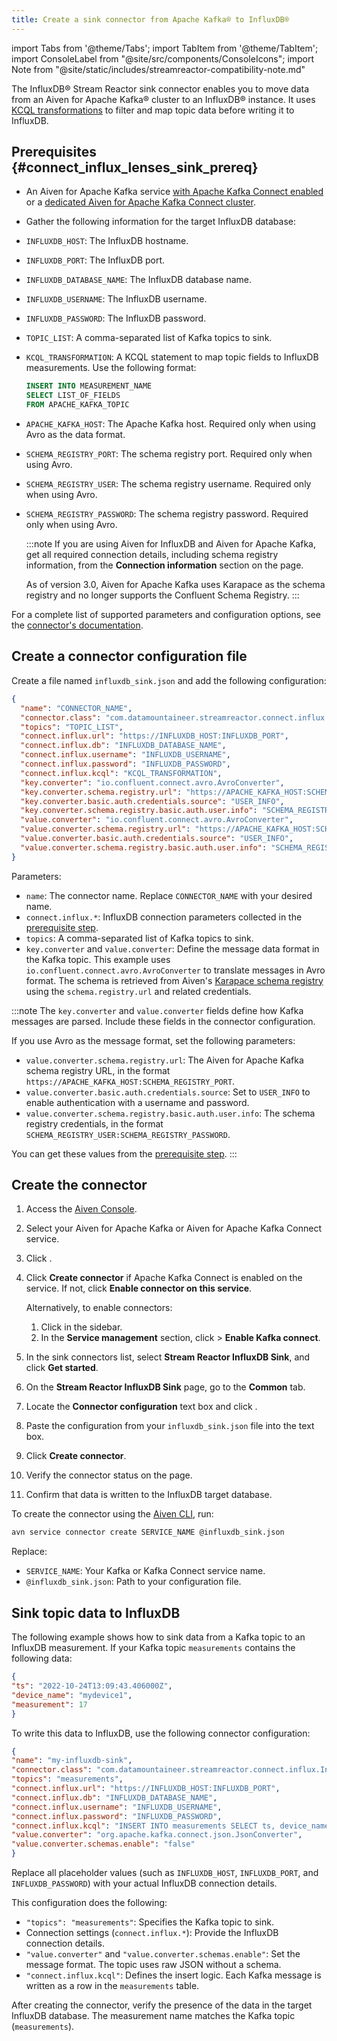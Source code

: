 ```yaml
---
title: Create a sink connector from Apache Kafka® to InfluxDB®
---
```


import Tabs from '@theme/Tabs';
import TabItem from '@theme/TabItem';
import ConsoleLabel from "@site/src/components/ConsoleIcons";
import Note from "@site/static/includes/streamreactor-compatibility-note.md"

The InfluxDB® Stream Reactor sink connector enables you to move data from an Aiven for Apache Kafka® cluster to an InfluxDB® instance.
It uses [KCQL transformations](https://docs.lenses.io/connectors/sink/influx) to
filter and map topic data before writing it to InfluxDB.

<Note/>

## Prerequisites {#connect_influx_lenses_sink_prereq}

- An Aiven for Apache Kafka service
[with Apache Kafka Connect enabled](enable-connect) or a
[dedicated Aiven for Apache Kafka Connect cluster](/docs/products/kafka/kafka-connect/get-started#apache_kafka_connect_dedicated_cluster).

- Gather the following information for the target InfluxDB database:

- `INFLUXDB_HOST`: The InfluxDB hostname.
- `INFLUXDB_PORT`: The InfluxDB port.
- `INFLUXDB_DATABASE_NAME`: The InfluxDB database name.
- `INFLUXDB_USERNAME`: The InfluxDB username.
- `INFLUXDB_PASSWORD`: The InfluxDB password.
- `TOPIC_LIST`: A comma-separated list of Kafka topics to sink.
- `KCQL_TRANSFORMATION`: A KCQL statement to map topic fields to InfluxDB measurements.
  Use the following format:

  ```sql
  INSERT INTO MEASUREMENT_NAME
  SELECT LIST_OF_FIELDS
  FROM APACHE_KAFKA_TOPIC
  ```

- `APACHE_KAFKA_HOST`: The Apache Kafka host. Required only when using Avro as the
  data format.
- `SCHEMA_REGISTRY_PORT`: The schema registry port. Required only when using Avro.
- `SCHEMA_REGISTRY_USER`: The schema registry username. Required only when using Avro.
- `SCHEMA_REGISTRY_PASSWORD`: The schema registry password. Required only when using Avro.

  :::note
  If you are using Aiven for InfluxDB and Aiven for Apache Kafka, get all required
  connection details, including schema registry information, from the
  **Connection information** section on the <ConsoleLabel name="overview"/> page.

  As of version 3.0, Aiven for Apache Kafka uses Karapace as the schema registry and
  no longer supports the Confluent Schema Registry.
  :::

For a complete list of supported parameters and configuration options, see the
[connector's documentation](https://docs.lenses.io/latest/connectors/kafka-connectors/sinks/influxdb).

## Create a connector configuration file

Create a file named `influxdb_sink.json` and add the following configuration:

```json
{
  "name": "CONNECTOR_NAME",
  "connector.class": "com.datamountaineer.streamreactor.connect.influx.InfluxSinkConnector",
  "topics": "TOPIC_LIST",
  "connect.influx.url": "https://INFLUXDB_HOST:INFLUXDB_PORT",
  "connect.influx.db": "INFLUXDB_DATABASE_NAME",
  "connect.influx.username": "INFLUXDB_USERNAME",
  "connect.influx.password": "INFLUXDB_PASSWORD",
  "connect.influx.kcql": "KCQL_TRANSFORMATION",
  "key.converter": "io.confluent.connect.avro.AvroConverter",
  "key.converter.schema.registry.url": "https://APACHE_KAFKA_HOST:SCHEMA_REGISTRY_PORT",
  "key.converter.basic.auth.credentials.source": "USER_INFO",
  "key.converter.schema.registry.basic.auth.user.info": "SCHEMA_REGISTRY_USER:SCHEMA_REGISTRY_PASSWORD",
  "value.converter": "io.confluent.connect.avro.AvroConverter",
  "value.converter.schema.registry.url": "https://APACHE_KAFKA_HOST:SCHEMA_REGISTRY_PORT",
  "value.converter.basic.auth.credentials.source": "USER_INFO",
  "value.converter.schema.registry.basic.auth.user.info": "SCHEMA_REGISTRY_USER:SCHEMA_REGISTRY_PASSWORD"
}
```

Parameters:

- `name`: The connector name. Replace `CONNECTOR_NAME` with your desired name.
- `connect.influx.*`: InfluxDB connection parameters collected in the
  [prerequisite step](/docs/products/kafka/kafka-connect/howto/influx-sink#connect_influx_lenses_sink_prereq).
- `topics`: A comma-separated list of Kafka topics to sink.
- `key.converter` and `value.converter`: Define the message data format in the
  Kafka topic. This example uses `io.confluent.connect.avro.AvroConverter` to translate
  messages in Avro format. The schema is retrieved from Aiven's
  [Karapace schema registry](https://github.com/aiven/karapace) using the
  `schema.registry.url` and related credentials.

:::note
The `key.converter` and `value.converter` fields define how Kafka messages are parsed.
Include these fields in the connector configuration.

If you use Avro as the message format, set the following parameters:

- `value.converter.schema.registry.url`: The Aiven for Apache Kafka schema registry
  URL, in the format `https://APACHE_KAFKA_HOST:SCHEMA_REGISTRY_PORT`.
- `value.converter.basic.auth.credentials.source`: Set to `USER_INFO` to enable
  authentication with a username and password.
- `value.converter.schema.registry.basic.auth.user.info`: The schema registry
  credentials, in the format `SCHEMA_REGISTRY_USER:SCHEMA_REGISTRY_PASSWORD`.

You can get these values from the
[prerequisite step](/docs/products/kafka/kafka-connect/howto/influx-sink#connect_influx_lenses_sink_prereq).
:::

## Create the connector

<Tabs groupId="setup-method">
<TabItem value="console" label="Console" default>

1. Access the [Aiven Console](https://console.aiven.io/).
1. Select your Aiven for Apache Kafka or Aiven for Apache Kafka Connect service.
1. Click <ConsoleLabel name="Connectors"/>.
1. Click **Create connector** if Apache Kafka Connect is enabled on the service.
   If not, click **Enable connector on this service**.

   Alternatively, to enable connectors:

   1. Click <ConsoleLabel name="Service settings"/> in the sidebar.
   1. In the **Service management** section, click
      <ConsoleLabel name="Actions"/> > **Enable Kafka connect**.

1. In the sink connectors list, select **Stream Reactor InfluxDB Sink**, and
   click **Get started**.
1. On the **Stream Reactor InfluxDB Sink** page, go to the **Common** tab.
1. Locate the **Connector configuration** text box and click <ConsoleLabel name="edit"/>.
1. Paste the configuration from your `influxdb_sink.json` file into the text box.
1. Click **Create connector**.
1. Verify the connector status on the <ConsoleLabel name="Connectors"/> page.
1. Confirm that data is written to the InfluxDB target database.

</TabItem>
<TabItem value="cli" label="CLI">

To create the connector using the
[Aiven CLI](/docs/tools/cli/service/connector#avn_service_connector_create), run:

```bash
avn service connector create SERVICE_NAME @influxdb_sink.json
```

Replace:

- `SERVICE_NAME`: Your Kafka or Kafka Connect service name.
- `@influxdb_sink.json`: Path to your configuration file.

</TabItem>
</Tabs>

## Sink topic data to InfluxDB

The following example shows how to sink data from a Kafka topic to an InfluxDB measurement.
If your Kafka topic `measurements` contains the following data:

```json
{
"ts": "2022-10-24T13:09:43.406000Z",
"device_name": "mydevice1",
"measurement": 17
}
```

To write this data to InfluxDB, use the following connector configuration:

```json
{
"name": "my-influxdb-sink",
"connector.class": "com.datamountaineer.streamreactor.connect.influx.InfluxSinkConnector",
"topics": "measurements",
"connect.influx.url": "https://INFLUXDB_HOST:INFLUXDB_PORT",
"connect.influx.db": "INFLUXDB_DATABASE_NAME",
"connect.influx.username": "INFLUXDB_USERNAME",
"connect.influx.password": "INFLUXDB_PASSWORD",
"connect.influx.kcql": "INSERT INTO measurements SELECT ts, device_name, measurement FROM measurements",
"value.converter": "org.apache.kafka.connect.json.JsonConverter",
"value.converter.schemas.enable": "false"
}
```

Replace all placeholder values (such as `INFLUXDB_HOST`, `INFLUXDB_PORT`,
and `INFLUXDB_PASSWORD`) with your actual InfluxDB connection details.

This configuration does the following:

- `"topics": "measurements"`: Specifies the Kafka topic to sink.
- Connection settings (`connect.influx.*`): Provide the InfluxDB connection details.
- `"value.converter"` and `"value.converter.schemas.enable"`: Set the message format.
  The topic uses raw JSON without a schema.
- `"connect.influx.kcql"`: Defines the insert logic. Each Kafka message is written as a
  row in the `measurements` table.

After creating the connector, verify the presence of the data in the target InfluxDB database.
The measurement name matches the Kafka topic (`measurements`).
